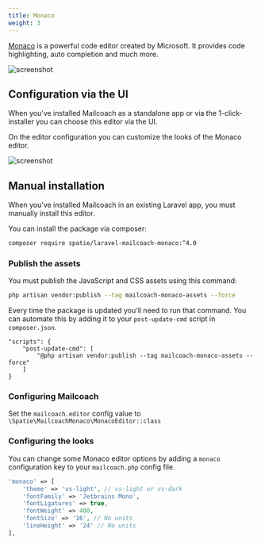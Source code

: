 ```yaml
---
title: Monaco
weight: 3
---
```


<a href="https://microsoft.github.io/monaco-editor/">Monaco</a> is a powerful code editor created by Microsoft. It
provides code highlighting, auto completion and much more.

![screenshot](/docs/laravel-mailcoach/v4/images/editors/monaco.png)

## Configuration via the UI

When you've installed Mailcoach as a standalone app or via the 1-click-installer you can choose this editor via the UI.

On the editor configuration you can customize the looks of the Monaco editor.

![screenshot](/docs/laravel-mailcoach/v4/images/editors/monaco-config.png)

## Manual installation

When you've installed Mailcoach in an existing Laravel app, you must manually install this editor.

You can install the package via composer:

```bash
composer require spatie/laravel-mailcoach-monaco:^4.0
```

### Publish the assets

You must publish the JavaScript and CSS assets using this command:

```bash
php artisan vendor:publish --tag mailcoach-monaco-assets --force
```

Every time the package is updated you'll need to run that command. You can automate this by adding it to your `post-update-cmd` script in `composer.json`.

```
"scripts": {
    "post-update-cmd": [
        "@php artisan vendor:publish --tag mailcoach-monaco-assets --force"
    ]
}
```

### Configuring Mailcoach

Set the `mailcoach.editor` config value to `\Spatie\MailcoachMonaco\MonacoEditor::class`

### Configuring the looks

You can change some Monaco editor options by adding a `monaco` configuration key to your `mailcoach.php` config file.

```php
'monaco' => [
    'theme' => 'vs-light', // vs-light or vs-dark
    'fontFamily' => 'Jetbrains Mono',
    'fontLigatures' => true,
    'fontWeight' => 400,
    'fontSize' => '16', // No units
    'lineHeight' => '24' // No units
],
```
